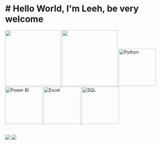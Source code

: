 # # Hello World, I'm Leeh, be very welcome

<table>
  <a href="https://github.com/Limafv">
  <img height="180em" src="https://github-readme-stats.vercel.app/api?username=leehxd&show_icons=true&theme=tokyonight&include_all_commits=true&count_private=true"/>
  <img height="180em" src="https://github-readme-stats.vercel.app/api/top-langs/?username=leehxd&layout=compact&langs_count=6&theme=tokyonight"/>
  <img src="https://upload.wikimedia.org/wikipedia/commons/c/c3/Python-logo-notext.svg" width="120" alt="Python">
  <img src="https://upload.wikimedia.org/wikipedia/commons/1/17/Power_BI_Logo.svg" width="120" alt="Power BI">
  <img src="https://upload.wikimedia.org/wikipedia/commons/0/0d/Microsoft_Excel_Logo_2013.svg" width="120" alt="Excel">
  <img src="https://upload.wikimedia.org/wikipedia/commons/8/87/Sql_data_base_with_logo.png" width="120" alt="SQL">
</table>

<div> 
  <a href = "mailto: erico.lima2005@gmail.com"><img src="https://img.shields.io/badge/-Gmail-%23333?style=for-the-badge&logo=gmail&logoColor=white" target="_blank"></a>
  <a href="https://www.linkedin.com/in/eric-lima71" target="_blank"><img src="https://img.shields.io/badge/-LinkedIn-%230077B5?style=for-the-badge&logo=linkedin&logoColor=white" tget="_blank"></a> 
</div>

